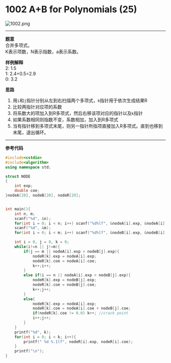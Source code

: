 # 1002 A+B for Polynomials (25)

![1002.png](https://i.loli.net/2019/09/19/DoT7cOlPpsM91YG.png)


---


**题意**  
合并多项式。  
K表示项数，N表示指数，a表示系数。  

**样例解释**  
2: 1.5  
1: 2.4+0.5=2.9  
0: 3.2  

**思路**  
1. 用`i`和`j`指针分别从左到右扫描两个多项式，`k`指针用于依次生成结果R
2. 比较两指针对应项的系数
3. 将系数大的项加入到R多项式，然后右移该项对应的指针以及`k`指针
4. 如果系数相同则指数不变，系数相加，加入到R多项式
5. 当有指针移到多项式末尾，则另一指针所指项直接加入R多项式。直到也移到末尾，退出循环。

---


**参考代码**
```C++
#include<cstdio>
#include<algorithm>
using namespace std;

struct NODE
{
    int exp;
    double coe;
}nodeA[20], nodeB[20], nodeR[20];


int main(){
    int n, m;
    scanf("%d", &n);
    for(int i = 0; i < n; i++) scanf("%d%lf", &nodeA[i].exp, &nodeA[i].coe);
    scanf("%d", &m);
    for(int i = 0; i < m; i++) scanf("%d%lf", &nodeB[i].exp, &nodeB[i].coe);

    int i = 0, j = 0, k = 0;
    while(i!=n || j!=m){
        if(j == m || nodeA[i].exp > nodeB[j].exp){
            nodeR[k].exp = nodeA[i].exp;
            nodeR[k].coe = nodeA[i].coe;
            k++;i++;
        }
        else if(i == n || nodeA[i].exp < nodeB[j].exp){
            nodeR[k].exp = nodeB[j].exp;
            nodeR[k].coe = nodeB[j].coe;
            k++;j++;
        }
        else{
            nodeR[k].exp = nodeA[i].exp;
            nodeR[k].coe = nodeA[i].coe + nodeB[j].coe;
            if(nodeR[k].coe != 0.0) k++; //crack point
            i++;j++;
        }
    }
    printf("%d", k);
    for(int i = 0; i < k; i++){
        printf(" %d %.1lf", nodeR[i].exp, nodeR[i].coe);
    }
    printf("\n");
}
```